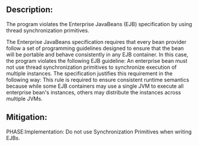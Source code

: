 ## Description:

The program violates the Enterprise JavaBeans (EJB) specification by using thread synchronization primitives.

The Enterprise JavaBeans specification requires that every bean provider follow a set of programming guidelines designed to ensure that the bean will be portable and behave consistently in any EJB container. In this case, the program violates the following EJB guideline: An enterprise bean must not use thread synchronization primitives to synchronize execution of multiple instances. The specification justifies this requirement in the following way: This rule is required to ensure consistent runtime semantics because while some EJB containers may use a single JVM to execute all enterprise bean's instances, others may distribute the instances across multiple JVMs.

## Mitigation:


PHASE:Implementation:
Do not use Synchronization Primitives when writing EJBs.

